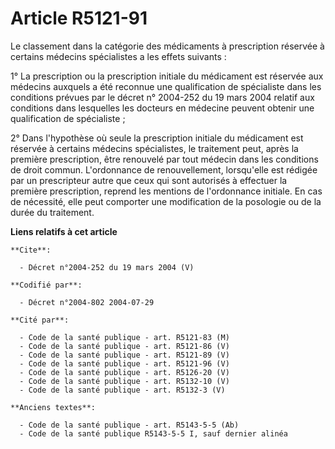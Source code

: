 # Article R5121-91

Le classement dans la catégorie des médicaments à prescription réservée à certains médecins spécialistes a les effets
suivants :

1° La prescription ou la prescription initiale du médicament est réservée aux médecins auxquels a été reconnue une
qualification de spécialiste dans les conditions prévues par le décret n° 2004-252 du 19 mars 2004 relatif aux conditions
dans lesquelles les docteurs en médecine peuvent obtenir une qualification de spécialiste ;

2° Dans l'hypothèse où seule la prescription initiale du médicament est réservée à certains médecins spécialistes, le
traitement peut, après la première prescription, être renouvelé par tout médecin dans les conditions de droit commun.
L'ordonnance de renouvellement, lorsqu'elle est rédigée par un prescripteur autre que ceux qui sont autorisés à effectuer la
première prescription, reprend les mentions de l'ordonnance initiale. En cas de nécessité, elle peut comporter une
modification de la posologie ou de la durée du traitement.

**Liens relatifs à cet article**

	**Cite**:

	  - Décret n°2004-252 du 19 mars 2004 (V)

	**Codifié par**:

	  - Décret n°2004-802 2004-07-29

	**Cité par**:

	  - Code de la santé publique - art. R5121-83 (M)
	  - Code de la santé publique - art. R5121-86 (V)
	  - Code de la santé publique - art. R5121-89 (V)
	  - Code de la santé publique - art. R5121-96 (V)
	  - Code de la santé publique - art. R5126-20 (V)
	  - Code de la santé publique - art. R5132-10 (V)
	  - Code de la santé publique - art. R5132-3 (V)

	**Anciens textes**:

	  - Code de la santé publique - art. R5143-5-5 (Ab)
	  - Code de la santé publique R5143-5-5 I, sauf dernier alinéa
